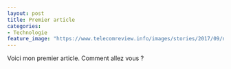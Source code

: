 ```yaml
---
layout: post
title: Premier article
categories:
- Technologie
feature_image: "https://www.telecomreview.info/images/stories/2017/09/news-28-09-06.jpg"
---
```


Voici mon premier article.
Comment allez vous ?


